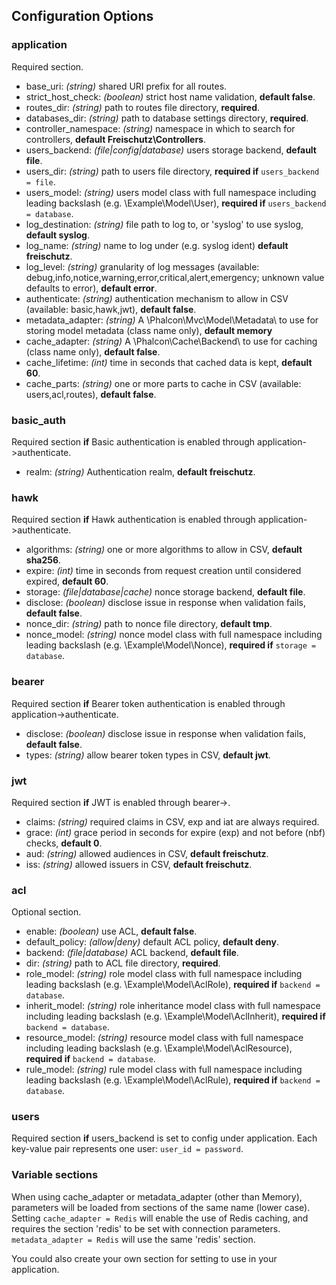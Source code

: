 Configuration Options
---------------------

### application
Required section.
* base_uri: _(string)_ shared URI prefix for all routes.
* strict_host_check: _(boolean)_ strict host name validation, **default false**.
* routes_dir: _(string)_ path to routes file directory, **required**.
* databases_dir: _(string)_ path to database settings directory, **required**.
* controller_namespace: _(string)_ namespace in which to search for controllers, **default Freischutz\Controllers**.
* users_backend: _(file|config|database)_ users storage backend, **default file**.
* users_dir: _(string)_ path to users file directory, **required if** `users_backend = file`.
* users_model: _(string)_ users model class with full namespace including leading backslash (e.g. \Example\Model\User), **required if** `users_backend = database`.
* log_destination: _(string)_ file path to log to, or 'syslog' to use syslog, **default syslog**.
* log_name: _(string)_ name to log under (e.g. syslog ident) **default freischutz**.
* log_level: _(string)_ granularity of log messages (available: debug,info,notice,warning,error,critical,alert,emergency; unknown value defaults to error), **default error**.
* authenticate: _(string)_ authentication mechanism to allow in CSV (available: basic,hawk,jwt), **default false**.
* metadata_adapter: _(string)_ A \Phalcon\Mvc\Model\Metadata\ to use for storing model metadata (class name only), **default memory**
* cache_adapter: _(string)_ A \Phalcon\Cache\Backend\ to use for caching (class name only), **default false**.
* cache_lifetime: _(int)_ time in seconds that cached data is kept, **default 60**.
* cache_parts: _(string)_ one or more parts to cache in CSV (available: users,acl,routes), **default false**.

### basic_auth
Required section **if** Basic authentication is enabled through application->authenticate.
* realm: _(string)_ Authentication realm, **default freischutz**.

### hawk
Required section **if** Hawk authentication is enabled through application->authenticate.
* algorithms: _(string)_ one or more algorithms to allow in CSV, **default sha256**.
* expire: _(int)_ time in seconds from request creation until considered expired, **default 60**.
* storage: _(file|database|cache)_ nonce storage backend, **default file**.
* disclose: _(boolean)_ disclose issue in response when validation fails, **default false**.
* nonce_dir: _(string)_ path to nonce file directory, **default tmp**.
* nonce_model: _(string)_ nonce model class with full namespace including leading backslash (e.g. \Example\Model\Nonce), **required if** `storage = database`.

### bearer
Required section **if** Bearer token authentication is enabled through application->authenticate.
* disclose: _(boolean)_ disclose issue in response when validation fails, **default false**.
* types: _(string)_ allow bearer token types in CSV, **default jwt**.

### jwt
Required section **if** JWT is enabled through bearer->.
* claims: _(string)_ required claims in CSV, exp and iat are always required.
* grace: _(int)_ grace period in seconds for expire (exp) and not before (nbf) checks, **default 0**.
* aud: _(string)_ allowed audiences in CSV, **default freischutz**.
* iss: _(string)_ allowed issuers in CSV, **default freischutz**.

### acl
Optional section.
* enable: _(boolean)_ use ACL, **default false**.
* default_policy: _(allow|deny)_ default ACL policy, **default deny**.
* backend: _(file|database)_ ACL backend, **default file**.
* dir: _(string)_ path to ACL file directory, **required**.
* role_model: _(string)_ role model class with full namespace including leading backslash (e.g. \Example\Model\AclRole), **required if** `backend = database`.
* inherit_model: _(string)_ role inheritance model class with full namespace including leading backslash (e.g. \Example\Model\AclInherit), **required if** `backend = database`.
* resource_model: _(string)_ resource model class with full namespace including leading backslash (e.g. \Example\Model\AclResource), **required if** `backend = database`.
* rule_model: _(string)_ rule model class with full namespace including leading backslash (e.g. \Example\Model\AclRule), **required if** `backend = database`.

### users
Required section **if** users_backend is set to config under application.
Each key-value pair represents one user: `user_id = password`.


### Variable sections
When using cache_adapter or metadata_adapter (other than Memory), parameters
will be loaded from sections of the same name (lower case). Setting
`cache_adapter = Redis` will enable the use of Redis caching, and requires the
section 'redis' to be set with connection parameters. `metadata_adapter = Redis`
will use the same 'redis' section.

You could also create your own section for setting to use in your application.
